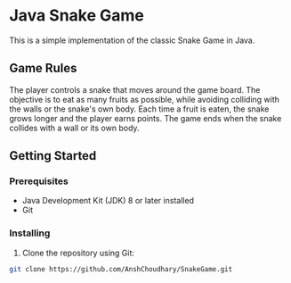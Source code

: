 # Java Snake Game

This is a simple implementation of the classic Snake Game in Java.

## Game Rules

The player controls a snake that moves around the game board. The objective is to eat as many fruits as possible, while avoiding colliding with the walls or the snake's own body. Each time a fruit is eaten, the snake grows longer and the player earns points. The game ends when the snake collides with a wall or its own body.

## Getting Started

### Prerequisites

- Java Development Kit (JDK) 8 or later installed
- Git

### Installing

1. Clone the repository using Git:

```bash
git clone https://github.com/AnshChoudhary/SnakeGame.git
